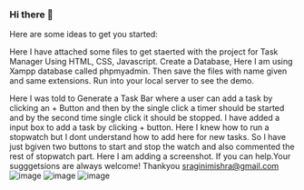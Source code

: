 ### Hi there 👋


Here are some ideas to get you started:

Here I have attached some files to get staerted with the project for Task Manager Using HTML, CSS, Javascript.
Create a Database, Here I am using Xampp database called phpmyadmin.
Then save the files with name given and same extensions.
Run into your local server to see the demo.



Here I was told to Generate a Task Bar where a user can add a task by clicking an + Button and then by the single click a timer should be started and by the second time single click it should be stopped.
I have added a input box to add a task by clicking + button.
Here I knew how to run a stopwatch but I dont understand how to add here for new tasks.
So I have just bgiven two buttons to start and stop the watch and also commented the rest of stopwatch part.
Here I am adding a screenshot.
If you can help.Your sugggetsions are always welcome!
Thankyou
sraginimishra@gmail.com
![image](https://user-images.githubusercontent.com/59079751/124428853-cd07d500-dd8a-11eb-88b8-2aee1ac90a0f.png)
![image](https://user-images.githubusercontent.com/59079751/124428961-e6108600-dd8a-11eb-9b8b-2a9912f7e664.png)
![image](https://user-images.githubusercontent.com/59079751/124429005-f294de80-dd8a-11eb-8267-f84cb0029a5f.png)


